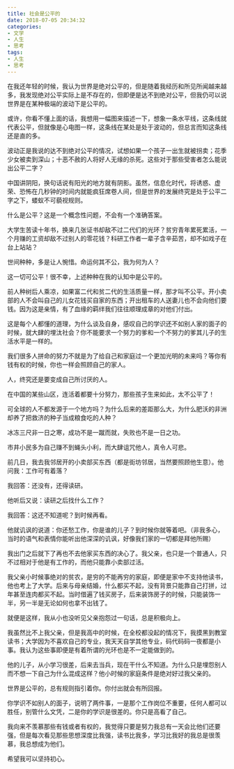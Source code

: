 ```yaml
---
title: 社会是公平的
date: 2018-07-05 20:34:32
categories:
- 文学
- 人生
- 思考
tags:
- 人生
- 思考
---
```


在我还年轻的时候，我认为世界是绝对公平的，但是随着我经历和所见所闻越来越多，我发现绝对公平实际上是不存在的，但即便是达不到绝对公平，但我仍可以说世界是在某种极端的波动下是公平的。

<!-- more -->

或许，你看不懂上面的话，我想用一幅图来描述一下，想象一条水平线，这条线就代表公平，但就像是心电图一样，这条线在某处是处于波动的，但总言而知这条线还是直的多。

波动正是我说的达不到绝对公平的情况，试想如果一个孩子一出生就被拐卖；花季少女被卖到深山；十恶不赦的人将好人无缘的杀死。这些对于那些受害者怎么能说出公平二字？

中国讲阴阳，换句话说有阳光的地方就有阴影。虽然，信息化时代，将诱惑、虚荣、恐怖在几秒钟的时间内就能疯狂席卷人间，但是世界的发展终究是处于公平二字之下，蝼蚁不可藐视规则。

什么是公平？这是一个概念性问题，不会有一个准确答案。

大学生苦读十年书，换来几张证书却敌不过二代们的光环？贫穷青年累死累活，一个月赚的工资却敌不过别人的零花钱？科研工作者一辈子含辛茹苦，却不如戏子在台上站站？

世间种种，多是让人惋惜。命运何其不公，我为何为人？

这一切可公平！很不幸，上述种种在我的认知中是公平的。

前人种树后人乘凉，如果富二代和贫二代的生活质量一样，那才叫不公平。开小卖部的人不会叫自己的儿女花钱买自家的东西；开出租车的人送妻儿也不会向他们要钱。因为这是亲情，有了血缘的羁绊我们往往顺理成章的对他们付出。

这是每个人都懂的道理，为什么谈及自身，感叹自己的学识还不如别人家的面子的时候，就大肆的埋汰社会？你不能要求一个努力的爹和一个不努力的爹其儿子的生活水平是一样的。

我们很多人拼命的努力不就是为了给自己和家庭过一个更加光明的未来吗？等你有钱有权的时候，你也一样会照顾自己的家人。

人，终究还是要变成自己所讨厌的人。

在中国的某些山区，连活着都要十分努力，那些孩子生来如此，太不公平了！

可全球的人不都发源于一个地方吗？为什么后来的差距那么大，为什么肥沃的非洲却养了把救济的种子当成粮食吃的人种？

冰冻三尺非一日之寒，成功不是一蹴而就，失败也不是一日之功。

市井小民多为自己赚不到蝇头小利，而大肆诅咒他人，真令人可悲。

前几日，我去我邻居开的小卖部买东西（都是街坊邻居，当然要照顾他生意）。他问我：工作可有着落？

我回答：还没有，还得读研。

他听后又说：读研之后找什么工作？

我回答：这还不知道呢？到时候再看。

他就讥讽的说道：你还愁工作，你是谁的儿子？到时候你就等着吧。（非我多心，当时的语气和表情你能听出他深深的讥讽，好像我们家的一切都是拜他所赐）

我出门之后就下了再也不去他家买东西的决心了。我父亲，也只是一个普通人，只不过相对于他是有工作的，而他只能靠小卖部过活。

我父亲小时候事绝对的贫农，是穷的不能再穷的家庭，即便是家中不支持他读书，他也考上了大学。后来与母亲结婚，什么都买不起，没有背景只能靠自己打拼，过年甚至连肉都买不起。当时借遍了钱买房子，后来装饰房子的时候，只能装饰一半，另一半是无论如何也拿不出钱了。

就便是这样，我从小也没听见父亲抱怨过一句话，总是积极向上。

我虽然比不上我父亲，但是我高中的时候，在全校都没起的情况下，我摸黑到教室读书；大学因为不喜欢自己的专业，我天天自学其他专业，码代码码一夜都是小事。我认为这些事即便是有着所谓的光环也是不一定能做到的。

他的儿子，从小学习很差，后来去当兵，现在干什么不知道。为什么只是埋怨别人而不想一下自己为什么混成这样？他小时候的家庭条件是绝对好过我父亲的。

世界是公平的，总有规则指引着你。你付出就会有所回报。

你学识不如别人的面子，说明了两件事，一是那个工作岗位不重要，任何人都可以胜任，别管什么文凭，二是你的学识是很差的。你只是高看了自己。

我向来不羡慕那些有钱或者有权的，我觉得只要是努力我总有一天会比他们还要强，但是每次看见那些思想深度比我强，读书比我多，学习比我好的我总是很羡慕，我总想成为他们。

希望我可以坚持初心。
